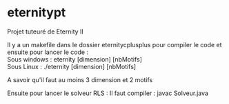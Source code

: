 # eternitypt
Projet tuteuré de Eternity II

Il y a un makefile dans le dossier eternitycplusplus pour compiler le code et ensuite pour lancer le code :  
Sous windows : eternity [dimension] [nbMotifs]  
Sous Linux : ./eternity [dimension] [nbMotifs]  
  
A savoir qu'il faut au moins 3 dimension et 2 motifs

Ensuite pour lancer le solveur RLS :
Il faut compiler : javac Solveur.java
